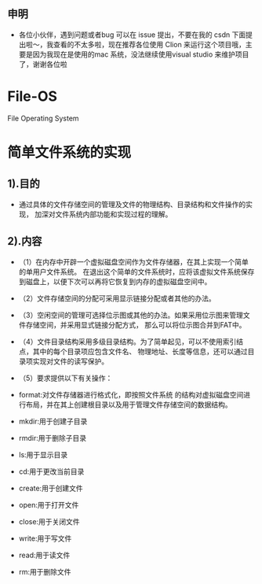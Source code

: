 ## 申明
* 各位小伙伴，遇到问题或者bug 可以在 issue 提出，不要在我的 csdn 下面提出啦～，我查看的不太多啦，现在推荐各位使用 Clion 来运行这个项目哦，主要是因为我现在是使用的mac 系统，没法继续使用visual studio 来维护项目了，谢谢各位啦

# File-OS
File Operating System
# 简单文件系统的实现
## 1).目的
* 通过具体的文件存储空间的管理及文件的物理结构、目录结构和文件操作的实现，
加深对文件系统内部功能和实现过程的理解。

## 2).内容
* （1）在内存中开辟一个虚拟磁盘空间作为文件存储器，在其上实现一个简单的单用户文件系统。
在退出这个简单的文件系统时，应将该虚拟文件系统保存到磁盘上，以便下次可以再将它恢复到内存的虚拟磁盘空间中。

* （2）文件存储空间的分配可采用显示链接分配或者其他的办法。

* （3）空闲空间的管理可选择位示图或其他的办法。如果采用位示图来管理文件存储空间，并采用显式链接分配方式，
那么可以将位示图合并到FAT中。

* （4）文件目录结构采用多级目录结构。为了简单起见，可以不使用索引结点，其中的每个目录项应包含文件名、
物理地址、长度等信息，还可以通过目录项实现对文件的读写保护。

* （5）要求提供以下有关操作：

* format:对文件存储器进行格式化，即按照文件系统	的结构对虚拟磁盘空间进行布局，并在其上创建根目录以及用于管理文件存储空间的数据结构。
* mkdir:用于创建子目录
* rmdir:用于删除子目录
* ls:用于显示目录
* cd:用于更改当前目录
* create:用于创建文件
* open:用于打开文件
* close:用于关闭文件
* write:用于写文件
* read:用于读文件
* rm:用于删除文件


